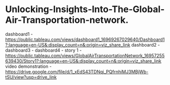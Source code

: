 # Unlocking-Insights-Into-The-Global-Air-Transportation-network.
dashboard1 -https://public.tableau.com/views/dashboard1_16969267029640/Dashboard1?:language=en-US&:display_count=n&:origin=viz_share_link
dashboard2 -
dashboard3 -
dashboard4 -
story 1 -https://public.tableau.com/views/GlobalAirTransportationNetwork_16957255639430/Story1?:language=en-US&:display_count=n&:origin=viz_share_link
video demonstration -https://drive.google.com/file/d/1_xEdS43TDNqj_PQfrnhiMJ3MBjWb-tSU/view?usp=drive_link
